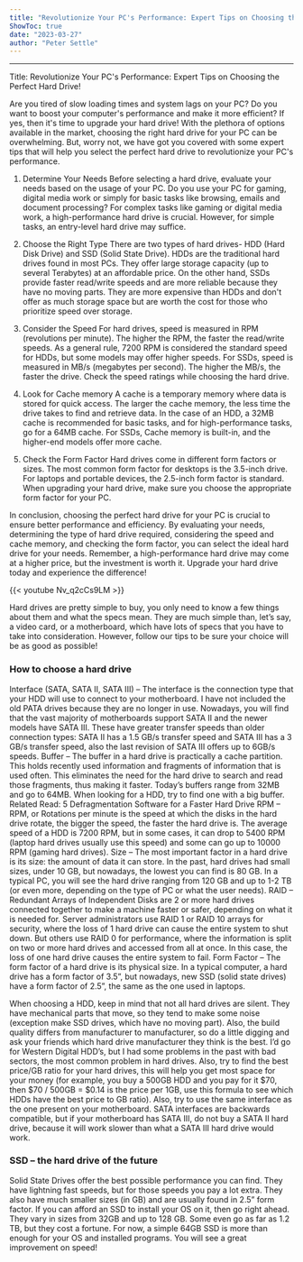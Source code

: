 ```yaml
---
title: "Revolutionize Your PC's Performance: Expert Tips on Choosing the Perfect Hard Drive!"
ShowToc: true 
date: "2023-03-27"
author: "Peter Settle"
---
```

*****
Title: Revolutionize Your PC's Performance: Expert Tips on Choosing the Perfect Hard Drive!

Are you tired of slow loading times and system lags on your PC? Do you want to boost your computer's performance and make it more efficient? If yes, then it's time to upgrade your hard drive! With the plethora of options available in the market, choosing the right hard drive for your PC can be overwhelming. But, worry not, we have got you covered with some expert tips that will help you select the perfect hard drive to revolutionize your PC's performance.

1. Determine Your Needs
Before selecting a hard drive, evaluate your needs based on the usage of your PC. Do you use your PC for gaming, digital media work or simply for basic tasks like browsing, emails and document processing? For complex tasks like gaming or digital media work, a high-performance hard drive is crucial. However, for simple tasks, an entry-level hard drive may suffice. 

2. Choose the Right Type
There are two types of hard drives- HDD (Hard Disk Drive) and SSD (Solid State Drive). HDDs are the traditional hard drives found in most PCs. They offer large storage capacity (up to several Terabytes) at an affordable price. On the other hand, SSDs provide faster read/write speeds and are more reliable because they have no moving parts. They are more expensive than HDDs and don't offer as much storage space but are worth the cost for those who prioritize speed over storage.

3. Consider the Speed
For hard drives, speed is measured in RPM (revolutions per minute). The higher the RPM, the faster the read/write speeds. As a general rule, 7200 RPM is considered the standard speed for HDDs, but some models may offer higher speeds. For SSDs, speed is measured in MB/s (megabytes per second). The higher the MB/s, the faster the drive. Check the speed ratings while choosing the hard drive.

4. Look for Cache memory
A cache is a temporary memory where data is stored for quick access. The larger the cache memory, the less time the drive takes to find and retrieve data. In the case of an HDD, a 32MB cache is recommended for basic tasks, and for high-performance tasks, go for a 64MB cache. For SSDs, Cache memory is built-in, and the higher-end models offer more cache.

5. Check the Form Factor
Hard drives come in different form factors or sizes. The most common form factor for desktops is the 3.5-inch drive. For laptops and portable devices, the 2.5-inch form factor is standard. When upgrading your hard drive, make sure you choose the appropriate form factor for your PC.

In conclusion, choosing the perfect hard drive for your PC is crucial to ensure better performance and efficiency. By evaluating your needs, determining the type of hard drive required, considering the speed and cache memory, and checking the form factor, you can select the ideal hard drive for your needs. Remember, a high-performance hard drive may come at a higher price, but the investment is worth it. Upgrade your hard drive today and experience the difference!

{{< youtube Nv_q2cCs9LM >}} 



Hard drives are pretty simple to buy, you only need to know a few things about them and what the specs mean. They are much simple than, let’s say, a video card, or a motherboard, which have lots of specs that you have to take into consideration. However, follow our tips to be sure your choice will be as good as possible!

 
### How to choose a hard drive


Interface (SATA, SATA II, SATA III) – The interface is the connection type that your HDD will use to connect to your motherboard. I have not included the old PATA drives because they are no longer in use. Nowadays, you will find that the vast majority of motherboards support SATA II and the newer models have SATA III. These have greater transfer speeds than older connection types: SATA II has a 1.5 GB/s transfer speed and SATA III has a 3 GB/s transfer speed, also the last revision of SATA III offers up to 6GB/s speeds.
Buffer – The buffer in a hard drive is practically a cache partition. This holds recently used information and fragments of information that is used often. This eliminates the need for the hard drive to search and read those fragments, thus making it faster. Today’s buffers range from 32MB and go to 64MB. When looking for a HDD, try to find one with a big buffer.
Related Read: 5 Defragmentation Software for a Faster Hard Drive
RPM – RPM, or Rotations per minute is the speed at which the disks in the hard drive rotate, the bigger the speed, the faster the hard drive is. The average speed of a HDD is 7200 RPM, but in some cases, it can drop to 5400 RPM (laptop hard drives usually use this speed) and some can go up to 10000 RPM (gaming hard drives).
Size – The most important factor in a hard drive is its size: the amount of data it can store. In the past, hard drives had small sizes, under 10 GB, but nowadays, the lowest you can find is 80 GB. In a typical PC, you will see the hard drive ranging from 120 GB and up to 1-2 TB (or even more, depending on the type of PC or what the user needs).
RAID – Redundant Arrays of Independent Disks are 2 or more hard drives connected together to make a machine faster or safer, depending on what it is needed for. Server administrators use RAID 1 or RAID 10 arrays for security, where the loss of 1 hard drive can cause the entire system to shut down. But others use RAID 0 for performance, where the information is split on two or more hard drives and accessed from all at once. In this case, the loss of one hard drive causes the entire system to fail.
Form Factor – The form factor of a hard drive is its physical size. In a typical computer, a hard drive has a form factor of 3.5”, but nowadays, new SSD (solid state drives) have a form factor of 2.5”, the same as the one used in laptops.

When choosing a HDD, keep in mind that not all hard drives are silent. They have mechanical parts that move, so they tend to make some noise (exception make SSD drives, which have no moving part). Also, the build quality differs from manufacturer to manufacturer, so do a little digging and ask your friends which hard drive manufacturer they think is the best. I’d go for Western Digital HDD’s, but I had some problems in the past with bad sectors, the most common problem in hard drives.
Also, try to find the best price/GB ratio for your hard drives, this will help you get most space for your money (for example, you buy a 500GB HDD and you pay for it $70, then $70 / 500GB = $0.14 is the price per 1GB, use this formula to see which HDDs have the best price to GB ratio).
Also, try to use the same interface as the one present on your motherboard. SATA interfaces are backwards compatible, but if your motherboard has SATA III, do not buy a SATA II hard drive, because it will work slower than what a SATA III hard drive would work.

 
### SSD – the hard drive of the future


Solid State Drives offer the best possible performance you can find. They have lightning fast speeds, but for those speeds you pay a lot extra. They also have much smaller sizes (in GB) and are usually found in 2.5” form factor. If you can afford an SSD to install your OS on it, then go right ahead. They vary in sizes from 32GB and up to 128 GB. Some even go as far as 1.2 TB, but they cost a fortune. For now, a simple 64GB SSD is more than enough for your OS and installed programs. You will see a great improvement on speed!




